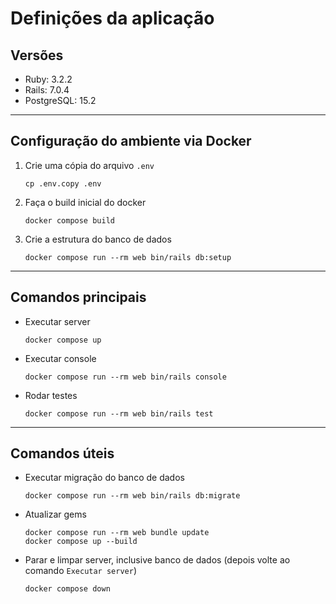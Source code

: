# Definições da aplicação
## Versões
* Ruby: 3.2.2
* Rails: 7.0.4
* PostgreSQL: 15.2
---
## Configuração do ambiente via Docker
1. Crie uma cópia do arquivo `.env`
    ```
    cp .env.copy .env
    ```
1. Faça o build inicial do docker
   ```
   docker compose build
   ```
1. Crie a estrutura do banco de dados
    ```
    docker compose run --rm web bin/rails db:setup
    ```
---
## Comandos principais
* Executar server
    ```
    docker compose up
    ```
* Executar console
    ```
    docker compose run --rm web bin/rails console
    ```
* Rodar testes
    ```
    docker compose run --rm web bin/rails test
    ```
---
## Comandos úteis
* Executar migração do banco de dados
    ```
    docker compose run --rm web bin/rails db:migrate
    ```
* Atualizar gems
    ```
    docker compose run --rm web bundle update
    docker compose up --build
    ```
* Parar e limpar server, inclusive banco de dados (depois volte ao comando `Executar server`)
    ```
    docker compose down
    ```